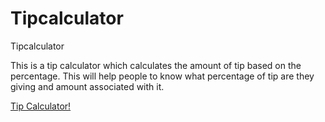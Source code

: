 Tipcalculator
=============

Tipcalculator

This is a tip calculator which calculates the amount of tip based on the percentage. This will help people to know what percentage of tip are they giving and amount associated with it.

[Tip Calculator!](TipCalculator.gif)

